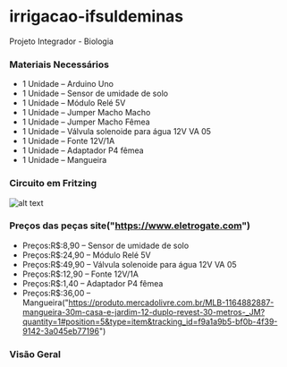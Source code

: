 # irrigacao-ifsuldeminas
Projeto Integrador - Biologia

### Materiais Necessários
- 1 Unidade – Arduino Uno
- 1 Unidade – Sensor de umidade de solo
- 1 Unidade – Módulo Relé 5V
- 1 Unidade – Jumper Macho Macho
- 1 Unidade – Jumper Macho Fêmea
- 1 Unidade – Válvula solenoide para água 12V VA 05
- 1 Unidade – Fonte 12V/1A
- 1 Unidade – Adaptador P4 fêmea
- 1 Unidade – Mangueira

### Circuito em Fritzing
![alt text](http://blog.baudaeletronica.com.br/wp-content/uploads/2017/08/Solenoide_bb-400x329.jpg "Projeto")

### Preços das peças site("https://www.eletrogate.com")

- Preços:R$:8,90 – Sensor de umidade de solo
- Preços:R$:24,90 – Módulo Relé 5V
- Preços:R$:49,90  – Válvula solenoide para água 12V VA 05
- Preços:R$:12,90  – Fonte 12V/1A
- Preços:R$:1,40  – Adaptador P4 fêmea
- Preços:R$:36,00 – Mangueira("https://produto.mercadolivre.com.br/MLB-1164882887-mangueira-30m-casa-e-jardim-12-duplo-revest-30-metros-_JM?quantity=1#position=5&type=item&tracking_id=f9a1a9b5-bf0b-4f39-9142-3a045eb77196")

### Visão Geral
